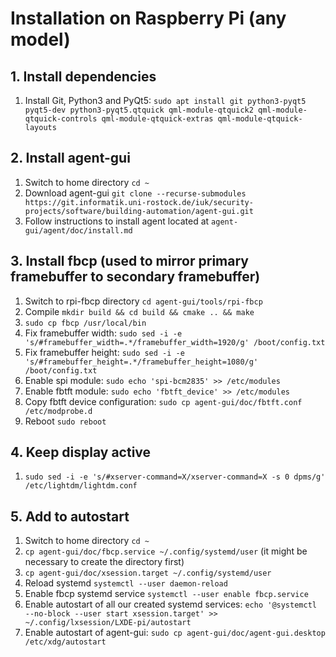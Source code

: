 # Installation on Raspberry Pi (any model)

## 1. Install dependencies
1. Install Git, Python3 and PyQt5: `sudo apt install git python3-pyqt5 pyqt5-dev python3-pyqt5.qtquick qml-module-qtquick2 qml-module-qtquick-controls qml-module-qtquick-extras qml-module-qtquick-layouts`

## 2. Install agent-gui
1. Switch to home directory `cd ~`
2. Download agent-gui `git clone --recurse-submodules https://git.informatik.uni-rostock.de/iuk/security-projects/software/building-automation/agent-gui.git`
3. Follow instructions to install agent located at `agent-gui/agent/doc/install.md`

## 3. Install fbcp (used to mirror primary framebuffer to secondary framebuffer)
1. Switch to rpi-fbcp directory `cd agent-gui/tools/rpi-fbcp`
2. Compile `mkdir build && cd build && cmake .. && make`
3. `sudo cp fbcp /usr/local/bin`
4. Fix framebuffer width: `sudo sed -i -e 's/#framebuffer_width=.*/framebuffer_width=1920/g' /boot/config.txt`
5. Fix framebuffer height: `sudo sed -i -e 's/#framebuffer_height=.*/framebuffer_height=1080/g' /boot/config.txt`
6. Enable spi module: `sudo echo 'spi-bcm2835' >> /etc/modules`
7. Enable fbtft module: `sudo echo 'fbtft_device' >> /etc/modules`
8. Copy fbtft device configuration: `sudo cp agent-gui/doc/fbtft.conf /etc/modprobe.d`
9. Reboot `sudo reboot`

## 4. Keep display active
1. `sudo sed -i -e 's/#xserver-command=X/xserver-command=X -s 0 dpms/g' /etc/lightdm/lightdm.conf`

## 5. Add to autostart
1. Switch to home directory `cd ~`
2. `cp agent-gui/doc/fbcp.service ~/.config/systemd/user` (it might be necessary to create the directory first)
3. `cp agent-gui/doc/xsession.target ~/.config/systemd/user`
4. Reload systemd `systemctl --user daemon-reload`
5. Enable fbcp systemd service `systemctl --user enable fbcp.service`
6. Enable autostart of all our created systemd services: `echo '@systemctl --no-block --user start xsession.target' >> ~/.config/lxsession/LXDE-pi/autostart`
7. Enable autostart of agent-gui: `sudo cp agent-gui/doc/agent-gui.desktop /etc/xdg/autostart`
